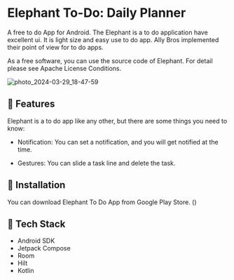 # Elephant To-Do: Daily Planner

A free to do App for Android. The Elephant is a to do application have excellent ui. 
It is light size and easy use to do app. Ally Bros implemented their point of view for to do apps.

As a free software, you can use the source code of Elephant. For detail please see Apache License Conditions.

![photo_2024-03-29_18-47-59](https://github.com/allybros/elephant/assets/24457904/4588a0bd-77cc-4728-825a-ce4494d0f55e)


## 🌟 Features

Elephant is a to do app like any other, but there are some things you need to know:

* Notification: You can set a notification, and you will get notified at the time.

* Gestures: You can slide a task line and delete the task.

## 📀 Installation
You can download Elephant To Do App from Google Play Store. () 

## 👾 Tech Stack
* Android SDK
* Jetpack Compose
* Room
* Hilt
* Kotlin
